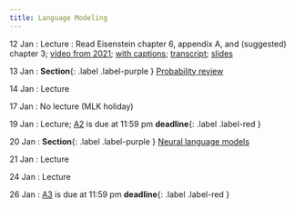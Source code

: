 ```yaml
---
title: Language Modeling
---
```


12 Jan
: Lecture 
  : Read Eisenstein chapter 6, appendix A, and (suggested) chapter 3; [video from 2021](https://drive.google.com/file/d/1cK43rSzH491oI9NIrLlDAeP8P2F7LXTJ/view?usp=sharing); [with captions](https://drive.google.com/file/d/17_YfmZPma6AwwjA5wuUSVzJjL6Nblcf1/view?usp=sharing); [transcript](https://drive.google.com/file/d/1hweCGRWzlIYqvN1uINPICtZp46KpOY1s/view?usp=sharing); [slides](https://drive.google.com/file/d/15xk-qyd3DFBLBYlTBDegfuZJKElJxuk4/view?usp=sharing) 

13 Jan
: **Section**{: .label .label-purple } [Probability review](#)

14 Jan
: Lecture

17 Jan
  : No lecture (MLK holiday)

19 Jan
: Lecture; [A2](assets/docs/A2.pdf) is due at 11:59 pm **deadline**{: .label .label-red }

20 Jan
: **Section**{: .label .label-purple } [Neural language models](#)

21 Jan
: Lecture

24 Jan
: Lecture

26 Jan
: [A3](assets/docs/A3.pdf) is due at 11:59 pm **deadline**{: .label .label-red }
